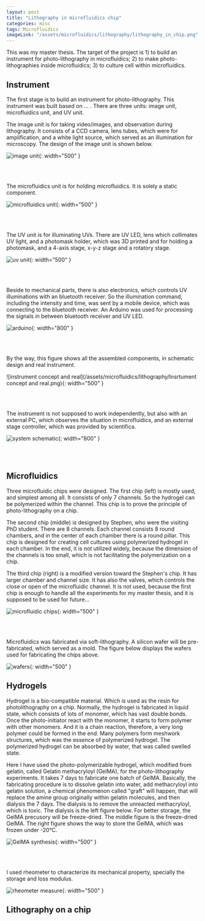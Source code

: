 ```yaml
---
layout: post
title: "Lithography in microfluidics chip"
categories: misc
tags: Microfluidics
imageLink: "/assets/microfluidics/lithography/lithography_in_chip.png"
---
```


This was my master thesis. The target of the project is 1) to build an instrument for photo-lithography in microfluidics; 2) to make photo-lithographies inside microfluidics; 3) to culture cell within microfluidics.

## Instrument

The first stage is to build an instrument for photo-lithography. This instrument was built based on ... . There are three units: image unit, microfluidics unit, and UV unit.

The image unit is for taking video/images, and observation during lithography. It consists of a CCD camera, lens tubes, which were for amplification, and a white light source, which served as an illumination for microscopy. The design of the image unit is shown below.

![image unit](/assets/microfluidics/lithography/Image_Unit.png){: width="500" }

<br>
<br>

The microfluidics unit is for holding microfluidics. It is solely a static component.

![microfluidics unit](/assets/microfluidics/lithography/Microfluidic_Unit.png){: width="500" }

<br>
<br>

The UV unit is for illuminating UVs. There are UV LED, lens which collimates UV light, and a photomask holder, which was 3D printed and for holding a photomask, and a 4-axis stage, x-y-z stage and a rotatory stage.

![uv unit](/assets/microfluidics/lithography/UV_Unit.png){: width="500" }

<br>
<br>

Beside to mechanical parts, there is also electronics, which controls UV illuminations with an bluetooth receiver. So the illumination command, including the intensity and time, was sent by a mobile device, which was connecting to the bluetooth receiver. An Arduino was used for processing the signals in between bluetooth receiver and UV LED.

![arduino](/assets/microfluidics/lithography/Arduino.png){: width="800" }

<br>
<br>

By the way, this figure shows all the assembled components, in schematic design and real instrument.

![instrument concept and real](/assets/microfluidics/lithography/Insrtument concept and real.png){: width="500" }

<br>
<br>

The instrument is not supposed to work independently, but also with an external PC, which observes the situation in microfluidics, and an external stage controller, which was provided by scientifica.

![system schematic](/assets/microfluidics/lithography/System_Schematic.png){: width="800" }

<br>
<br>

## Microfluidics

Three microfluidic chips were designed. The first chip (left) is mostly used, and simplest among all. It consists of only 7 channels. So the hydrogel can be polymerized within the channel. This chip is to prove the principle of photo-lithography on a chip.

The second chip (middle) is designed by Stephen, who were the visiting PhD student. There are 8 channels. Each channel consists 8 round chambers, and in the center of each chamber there is a round pillar. This chip is designed for creating cell cultures using polymerized hydrogel in each chamber. In the end, it is not utilized widely, because the dimension of the channels is too small, which is not facilitating the polymerization on a chip.

The third chip (right) is a modified version toward the Stephen's chip. It has larger chamber and channel size. It has also the valves, which controls the close or open of the microfluidic channel. It is not used, because the first chip is enough to handle all the experiments for my master thesis, and it is supposed to be used for future...

![microfluidic chips](/assets/microfluidics/lithography/MF_Chips.png){: width="500" }

<br>
<br>

Microfluidics was fabricated via soft-lithography. A silicon wafer will be pre-fabricated, which served as a mold. The figure below displays the wafers used for fabricating the chips above.

![wafers](/assets/microfluidics/lithography/Wafer.png){: width="500" }

## Hydrogels

Hydrogel is a bio-compatible material. Which is used as the resin for photolithography on a chip. Normally, the hydrogel is fabricated in liquid state, which consists of lots of monomer, which has vast double bonds. Once the photo-initiator react with the monomer, it starts to form polymer with other monomers. And it is a chain reaction, therefore, a very long polymer could be formed in the end. Many polymers form meshwork structures, which was the essence of polymerized hydrogel. The polymerized hydrogel can be absorbed by water, that was called swelled state.

Here I have used the photo-polymerizable hydrogel, which modified from gelatin, called Gelatin methacryloyl (GelMA), for the photo-lithography experiments. It takes 7 days to fabricate one batch of GelMA. Basically, the fabricating procedure is to dissolve gelatin into water, add methacryloyl into gelatin solution, a chemical phenomenon called "graft" will happen, that will replace the amine group originally within gelatin molecules, and then dialysis the 7 days. The dialysis is to remove the unreacted methacryloyl, which is toxic. The dialysis is the left figure below. For better storage, the GelMA precusory will be freeze-dried. The middle figure is the freeze-dried GelMA. The right figure shows the way to store the GelMA, which was frozen under -20&#176;C.

![GelMA synthesis](/assets/microfluidics/lithography/photo_procedure_GelMA_Synthesis.png){: width="500" }

<br><br>


I used rheometer to characterize its mechanical property, specially the storage and loss modulus.

![rheometer measure](/assets/microfluidics/lithography/photo_rheometer_test.png){: width="500" }

## Lithography on a chip
